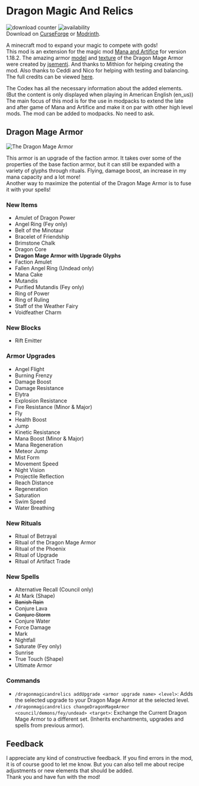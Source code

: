# Dragon Magic And Relics
![download counter](https://cf.way2muchnoise.eu/full_785039_downloads.svg)
![availability](https://cf.way2muchnoise.eu/versions/785039.svg)
<br>Download on [CurseForge](https://www.curseforge.com/minecraft/mc-mods/dragon-magic-and-relics) or [Modrinth](https://modrinth.com/mod/dragon-magic-and-relics).

A minecraft mod to expand your magic to compete with gods!
<br>This mod is an extension for the magic mod [Mana and Artifice](https://www.curseforge.com/minecraft/mc-mods/mana-and-artifice) for version 1.18.2.
The amazing armor [model](/src/main/resources/assets/dragonmagicandrelics/geo/dragon_mage_armor.geo.json)
and [texture](/src/main/resources/assets/dragonmagicandrelics/textures/models/armor/infernal_dragon_mage_armor_texture.png)
of the Dragon Mage Armor were created by [jsementj](https://www.reddit.com/user/jsementj/). And thanks to Mithion for helping creating the mod. Also thanks to Ceddi and Nico for helping with testing and balancing.
<br>The full credits can be viewed [here](/CREDITS.md). 

The Codex has all the necessary information about the added elements. (But the content is only displayed when playing in American English (en_us))
<br>The main focus of this mod is for the use in modpacks to extend the late and after game of Mana and Artifice and make it on par with other high level mods. The mod can be added to modpacks. No need to ask.

## Dragon Mage Armor
![The Dragon Mage Armor](/src/main/resources/the_dragon_mage_armor.png)

This armor is an upgrade of the faction armor. It takes over some of the properties of the base faction armor, but it can still be expanded with a variety of glyphs through rituals. Flying, damage boost, an increase in my mana capacity and a lot more!
<br>Another way to maximize the potential of the Dragon Mage Armor is to fuse it with your spells!

### New Items
- Amulet of Dragon Power
- Angel Ring (Fey only)
- Belt of the Minotaur
- Bracelet of Friendship
- Brimstone Chalk
- Dragon Core
- **Dragon Mage Armor with Upgrade Glyphs**
- Faction Amulet
- Fallen Angel Ring (Undead only)
- Mana Cake
- Mutandis
- Purified Mutandis (Fey only)
- Ring of Power
- Ring of Ruling
- Staff of the Weather Fairy
- Voidfeather Charm

### New Blocks
- Rift Emitter 

### Armor Upgrades
- Angel Flight
- Burning Frenzy
- Damage Boost
- Damage Resistance
- Elytra
- Explosion Resistance
- Fire Resistance (Minor & Major)
- Fly
- Health Boost
- Jump
- Kinetic Resistance
- Mana Boost (Minor & Major)
- Mana Regeneration
- Meteor Jump
- Mist Form
- Movement Speed
- Night Vision
- Projectile Reflection
- Reach Distance
- Regeneration
- Saturation
- Swim Speed
- Water Breathing

### New Rituals
- Ritual of Betrayal
- Ritual of the Dragon Mage Armor
- Ritual of the Phoenix
- Ritual of Upgrade
- Ritual of Artifact Trade

### New Spells
- Alternative Recall (Council only)
- At Mark (Shape)
- ~~Banish Rain~~
- Conjure Lava
- ~~Conjure Storm~~
- Conjure Water
- Force Damage
- Mark
- Nightfall
- Saturate (Fey only)
- Sunrise
- True Touch (Shape)
- Ultimate Armor

### Commands
- ```/dragonmagicandrelics addUpgrade <armor upgrade name> <level>```: Adds the selected upgrade to your Dragon Mage Armor at the selected level.
- ```/dragonmagicandrelics changeDragonMageArmor <council/demons/fey/undead> <target>```: Exchange the Current Dragon Mage Armor to a different set. (Inherits enchantments, upgrades and spells from previous armor).

## Feedback
I appreciate any kind of constructive feedback. If you find errors in the mod, it is of course good to let me know. But you can also tell me about recipe adjustments or new elements that should be added. 
<br>Thank you and have fun with the mod!